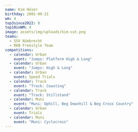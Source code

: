 ```yaml
---
name: Kim Höser
birthday: 2001-09-21
wm: 4
top3since2022: 8
top10inWM: 4
image: assets/img/uploads/kim-cut.png
teams:
  - SSV Nümbrecht
  - RKB Freestyle Team
competitions:
  - calendar: Urban
    event: "Jumps: Platform High & Long"
  - calendar: Urban
    event: "Jumps: High & Long"
  - calendar: Urban
    event: Speed Trials
  - calendar: Track
    event: "Track: Coasting"
  - calendar: Track
    event: "Track: Stillstand"
  - calendar: Muni
    event: "Muni: Uphill, Beg Downhill & Beg Cross Country"
  - calendar: Urban
    event: Trials
  - calendar: Muni
    event: "Muni: Cyclocross"
---
```

